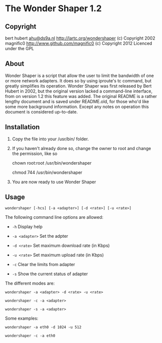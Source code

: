 The Wonder Shaper 1.2
==============

Copyright
-------------

bert hubert <ahu@ds9a.nl> http://lartc.org/wondershaper (c) Copyright 2002
magnific0 http://www.github.com/magnific0 (c) Copyright 2012
Licenced under the GPL

About
--------------

Wonder Shaper is a script that allow the user to limit the bandwidth of one or more network adapters. It does so by using iproute's tc command, but greatly simplifies its operation. Wonder Shaper was first released by Bert Hubert in 2002, but the original version lacked a command-line interface, from on version 1.2 this feature was added. The original README is a rather lengthy document and is saved under README.old, for those who'd like some more background information. Except any notes on operation this document is considered up-to-date.

Installation
--------------

1. Copy the file into your /usr/bin/ folder.

2. If you haven't already done so, change the owner to root and change the permission, like so

	chown root:root /usr/bin/wondershaper 
	
	chmod 744 /usr/bin/wondershaper

3. You are now ready to use Wonder Shaper

Usage
--------------

	wondershaper [-hcs] [-a <adapter>] [-d <rate>] [-u <rate>]

The following command line options are allowed:

- `-h` Display help

- `-a <adapter>` Set the adpter

- `-d <rate>` Set maximum download rate (in Kbps)

- `-u <rate>` Set maximum upload rate (in Kbps)

- `-c` Clear the limits from adapter

- `-s` Show the current status of adapter

The different modes are:

	wondershaper -a <adapter> -d <rate> -u <rate>

	wondershaper -c -a <adapter>

	wondershaper -s -a <adapter>

Some examples:

	wondershaper -a eth0 -d 1024 -u 512

	wondershaper -c -a eth0
